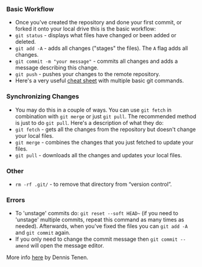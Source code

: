 ### Basic Workflow
* Once you've created the repository and done your first commit, or forked it onto your local drive this is the basic workflow:
* `git status` - displays what files have changed or been added or deleted.
* `git add -A` - adds all changes ("stages" the files). The `A` flag adds all changes.
* `git commit -m "your message"` - commits all changes and adds a message describing this change.
* `git push` - pushes your changes to the remote repository.
* Here's a very useful [cheat sheet](https://training.github.com/kit/downloads/github-git-cheat-sheet.pdf) with multiple basic git commands.

### Synchronizing Changes
* You may do this in a couple of ways. You can use `git fetch` in combination with `git merge` or just `git pull`. The recommended method is just to do `git pull`. Here's a description of what they do:
* `git fetch` - gets all the changes from the repository but doesn't change your local files.
* `git merge` - combines the changes that you just fetched to update your files.
* `git pull` - downloads all the changes and updates your local files.

### Other
* `rm -rf .git/` - to remove that directory from “version control”.

### Errors
* To 'unstage' commits do: `git reset --soft HEAD~` (if you need to 'unstage' multiple commits, repeat this command as many times as needed). Afterwards, when you've fixed the files you can `git add -A` and `git commit` again.
* If you only need to change the commit message then `git commit --amend` will open the message editor.

More info [here](https://github.com/denten/dhnotes/wiki/github-workflow) by Dennis Tenen.